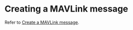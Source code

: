 # Creating a MAVLink message

Refer to [Create a MAVLink message](http://qgroundcontrol.org/mavlink/create_new_mavlink_message).
